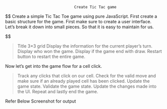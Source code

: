                                    
                                   Create Tic Tac game
                                  


$$
Create a simple Tic Tac Toe game using pure JavaScript.
First create a basic structure for the game. First make sure to create a user interface. Let’s break it down into small pieces. So that it is easy to maintain for us.
                                  
$$

>Title
>3×3 grid
>Display the information for the current player’s turn.
>Display who won the game.
>Display if the game end with draw.
>Restart button to restart the entire game.


Now let’s get into the game flow for a cell click.


>Track any clicks that click on our cell.
>Check for the valid move and make sure if an already played cell has been clicked.
>Update the game state.
>Validate the game state.
>Update the changes made into the UI.
>Repeat and lastly end the game.

Refer Below Screenshot for output
